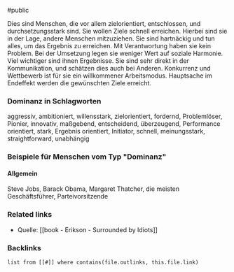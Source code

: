 #public

Dies sind Menschen, die vor allem zielorientiert, entschlossen, und durchsetzungsstark sind. Sie wollen Ziele schnell erreichen. Hierbei sind sie in der Lage, andere Menschen mitzuziehen. Sie sind hartnäckig und tun alles, um das Ergebnis zu erreichen. Mit Verantwortung haben sie kein Problem. 
Bei der Umsetzung legen sie weniger Wert auf soziale Harmonie. Viel wichtiger sind ihnen Ergebnisse. Sie sind sehr direkt in der Kommunikation, und schätzen dies auch bei Anderen. Konkurrenz und Wettbewerb ist für sie ein willkommener Arbeitsmodus. Hauptsache im Endeffekt werden die gewünschten Ziele erreicht. 

### Dominanz in Schlagworten
aggressiv, ambitioniert, willensstark, zielorientiert, fordernd, Problemlöser, Pionier, innovativ, maßgebend, entscheidend, überzeugend, Performance orientiert, stark, Ergebnis orientiert, Initiator, schnell, meinungsstark, straightforward, unabhängig

### Beispiele für Menschen vom Typ "Dominanz"
#### Allgemein
Steve Jobs, Barack Obama, Margaret Thatcher, die meisten Geschäftsführer, Parteivorsitzende

### Related links
- Quelle: [[book - Erikson - Surrounded by Idiots]]
### Backlinks
```dataview 
list from [[#]] where contains(file.outlinks, this.file.link)
```
